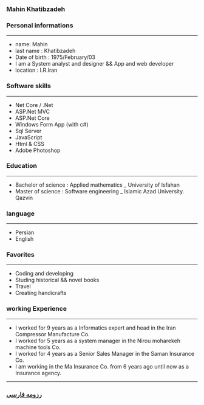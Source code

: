 
### Mahin Khatibzadeh


### Personal informations

---
+ name: Mahin
+ last name : Khatibzadeh
+ Date of birth : 1975/February/03
+ I am a System analyst and designer && App and web developer
+ location : I.R.Iran


### Software skills

---
+ Net Core / .Net
+ ASP.Net MVC
+ ASP.Net Core
+ Windows Form App (with c#)
+ Sql Server
+ JavaScript
+ Html & CSS
+ Adobe Photoshop


### Education

---
+ Bachelor of science : Applied mathematics 
_ University of Isfahan
+ Master of science : Software engineering 
_  Islamic Azad University. Qazvin

### language

---
+ Persian
+ English

### Favorites

---
+ Coding and developing
+ Studing historical && novel books
+ Travel 
+ Creating handicrafts

### working Experience

---
+ I worked for 9 years as a Informatics expert and head in the Iran Compressor Manufacture Co.
+ I worked for 5 years as a system manager in the Nirou moharekeh machine tools Co.
+ I worked for 4 years as a Senior Sales Manager in the Saman Insurance Co.
+ I am working in the Ma Insurance Co. from 6 years ago until now as a Insurance agency.





--- 
### [رزومه فارسی](resume-fa.md)
